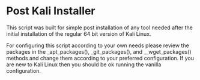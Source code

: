 
# Post Kali Installer
This script was built for simple post installation of any tool needed after the initial installation of the regular 64 bit version of Kali Linux.

For configuring this script according to your own needs please review the packages in the _apt_packages(), _git_packages(), and __wget_packages() methods and change them according to your preferred configuration. If you are new to Kali Linux then you should be ok running the vanilla configuration.
